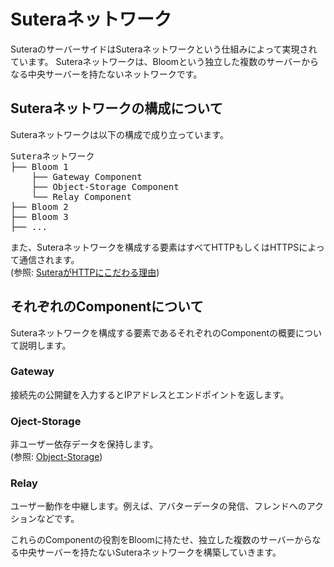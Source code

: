 # Suteraネットワーク  

SuteraのサーバーサイドはSuteraネットワークという仕組みによって実現されています。
Suteraネットワークは、Bloomという独立した複数のサーバーからなる中央サーバーを持たないネットワークです。  

## Suteraネットワークの構成について  

Suteraネットワークは以下の構成で成り立っています。  
<pre>
Suteraネットワーク
├── Bloom 1
    ├── Gateway Component
    ├── Object-Storage Component
    └── Relay Component
├── Bloom 2
├── Bloom 3
├── ...
</pre>
また、Suteraネットワークを構成する要素はすべてHTTPもしくはHTTPSによって通信されます。  
(参照: [SuteraがHTTPにこだわる理由](sutera/why-http.md))

## それぞれのComponentについて  

Suteraネットワークを構成する要素であるそれぞれのComponentの概要について説明します。  

### Gateway  

接続先の公開鍵を入力するとIPアドレスとエンドポイントを返します。  

### Oject-Storage  

非ユーザー依存データを保持します。  
(参照: [Object-Storage](object-storage/01-what-is-object-storage.md))

### Relay  

ユーザー動作を中継します。例えば、アバターデータの発信、フレンドへのアクションなどです。  

これらのComponentの役割をBloomに持たせ、独立した複数のサーバーからなる中央サーバーを持たないSuteraネットワークを構築していきます。  
